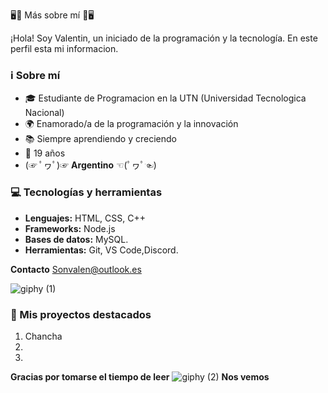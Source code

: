 🖥🌟  Más sobre mí 🌟🖥

¡Hola! Soy Valentin, un iniciado de la programación y la tecnología. En este perfil esta mi informacion. 





### ℹ️ Sobre mí
- 🎓 Estudiante de Programacion en la UTN (Universidad Tecnologica Nacional)
- 🌍 Enamorado/a de la programación y la innovación
- 📚 Siempre aprendiendo y creciendo
- 🎂 19 años
- (☞ ﾟヮﾟ)☞   **Argentino**  ☜(ﾟヮﾟ☜)

### 💻 Tecnologías y herramientas

- **Lenguajes:** HTML, CSS, C++
- **Frameworks:** Node.js
- **Bases de datos:** MySQL.
- **Herramientas:** Git, VS Code,Discord.


**Contacto**
Sonvalen@outlook.es

![giphy (1)](https://github.com/Sonvalen/Sonvalen/assets/156204496/d4f3bfef-b0f2-41b7-824f-22aef85fe2a1)

### 🚀 Mis proyectos destacados                                                                                    

1. Chancha
2.
3.

**Gracias por tomarse el tiempo de leer**  ![giphy (2)](https://github.com/Sonvalen/Sonvalen/assets/156204496/f4d68af0-4bd2-436b-b33c-db5137e060e1) **Nos vemos**



